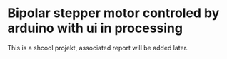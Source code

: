 Bipolar stepper motor controled by arduino with ui in processing
=================================================================

This is a shcool projekt, associated report will be added later.

